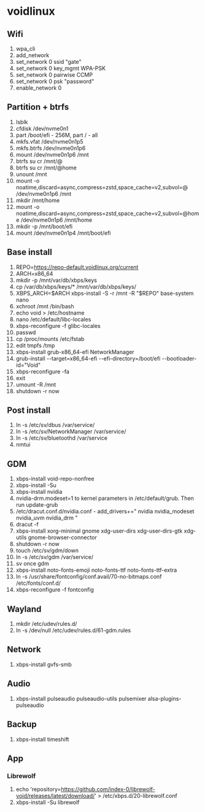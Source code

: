 # voidlinux

## Wifi
1. wpa_cli
2. add_network
3. set_network 0 ssid "gate"
4. set_network 0 key_mgmt WPA-PSK
5. set_network 0 pairwise CCMP
6. set_network 0 psk "password"
7. enable_network 0

## Partition + btrfs
1. lsblk
2. cfdisk /dev/nvme0n1
3. part /boot/efi - 256M, part / - all
4. mkfs.vfat /dev/nvme0n1p5
5. mkfs.btrfs /dev/nvme0n1p6
6. mount /dev/nvme0n1p6 /mnt
7. btrfs su cr /mnt/@
8. btrfs su cr /mnt/@home
9. unount /mnt
10. mount -o noatime,discard=async,compress=zstd,space_cache=v2,subvol=@ /dev/nvme0n1p6 /mnt
11. mkdir /mnt/home
12. mount -o noatime,discard=async,compress=zstd,space_cache=v2,subvol=@home /dev/nvme0n1p6 /mnt/home
13. mkdir -p /mnt/boot/efi
14. mount /dev/nvme0n1p4 /mnt/boot/efi

## Base install
1. REPO=https://repo-default.voidlinux.org/current
2. ARCH=x86_64
3. mkdir -p /mnt/var/db/xbps/keys
4. cp /var/db/xbps/keys/* /mnt/var/db/xbps/keys/
5. XBPS_ARCH=$ARCH xbps-install -S -r /mnt -R "$REPO" base-system nano
6. xchroot /mnt /bin/bash
7. echo void > /etc/hostname
8. nano /etc/default/libc-locales
9. xbps-reconfigure -f glibc-locales
10. passwd
11. cp /proc/mounts /etc/fstab
12. edit tmpfs /tmp
13. xbps-install grub-x86_64-efi NetworkManager
14. grub-install --target=x86_64-efi --efi-directory=/boot/efi --bootloader-id="Void"
15. xbps-reconfigure -fa
16. exit
17. umount -R /mnt
18. shutdown -r now

## Post install
1. ln -s /etc/sv/dbus /var/service/
2. ln -s /etc/sv/NetworkManager /var/service/
3. ln -s /etc/sv/bluetoothd /var/service
4. nmtui

## GDM
1. xbps-install void-repo-nonfree
2. xbps-install -Su
3. xbps-install nvidia
4. nvidia-drm.modeset=1 to kernel parameters in /etc/default/grub. Then run update-grub
5. /etc/dracut.conf.d/nvidia.conf - add_drivers+=" nvidia nvidia_modeset nvidia_uvm nvidia_drm "
6. dracut -f
7. xbps-install xorg-minimal gnome xdg-user-dirs xdg-user-dirs-gtk xdg-utils gnome-browser-connector
8. shutdown -r now
9. touch /etc/sv/gdm/down
10. ln -s /etc/sv/gdm /var/service/
11. sv once gdm
12. xbps-install noto-fonts-emoji noto-fonts-ttf noto-fonts-ttf-extra
13. ln -s /usr/share/fontconfig/conf.avail/70-no-bitmaps.conf /etc/fonts/conf.d/
14. xbps-reconfigure -f fontconfig

## Wayland
1. mkdir /etc/udev/rules.d/
2. ln -s /dev/null /etc/udev/rules.d/61-gdm.rules

## Network
1. xbps-install gvfs-smb

## Audio
1. xbps-install pulseaudio pulseaudio-utils pulsemixer alsa-plugins-pulseaudio

## Backup
1. xbps-install timeshift

## App
### Librewolf
1. echo 'repository=https://github.com/index-0/librewolf-void/releases/latest/download/' > /etc/xbps.d/20-librewolf.conf
2. xbps-install -Su librewolf
